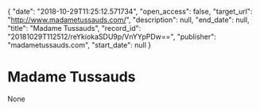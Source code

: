 {
  "date": "2018-10-29T11:25:12.571734", 
  "open_access": false, 
  "target_url": "http://www.madametussauds.com/", 
  "description": null, 
  "end_date": null, 
  "title": "Madame Tussauds", 
  "record_id": "20181029T112512/reYkiokaSDU9p/VnYYpPDw==", 
  "publisher": "madametussauds.com", 
  "start_date": null
}

# Madame Tussauds

None